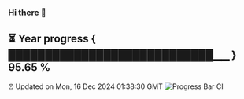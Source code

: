 ### Hi there 👋
⏳ Year progress { ████████████████████████████▁▁ } 95.65 %
---
⏰ Updated on Mon, 16 Dec 2024 01:38:30 GMT
![Progress Bar CI](https://github.com/liununu/liununu/workflows/Progress%20Bar%20CI/badge.svg)
